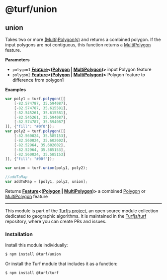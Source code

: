# @turf/union

<!-- Generated by documentation.js. Update this documentation by updating the source code. -->

## union

Takes two or more [(Multi)Polygon(s)](https://tools.ietf.org/html/rfc7946#section-3.1.6) and returns a combined polygon. If the input polygons are not contiguous, this function returns a [MultiPolygon](https://tools.ietf.org/html/rfc7946#section-3.1.7) feature.

**Parameters**

-   `polygon1` **[Feature](https://tools.ietf.org/html/rfc7946#section-3.2)&lt;([Polygon](https://tools.ietf.org/html/rfc7946#section-3.1.6) \| [MultiPolygon](https://tools.ietf.org/html/rfc7946#section-3.1.7))>** input Polygon feature
-   `polygon2` **[Feature](https://tools.ietf.org/html/rfc7946#section-3.2)&lt;([Polygon](https://tools.ietf.org/html/rfc7946#section-3.1.6) \| [MultiPolygon](https://tools.ietf.org/html/rfc7946#section-3.1.7))>** Polygon feature to difference from polygon1

**Examples**

```javascript
var poly1 = turf.polygon([[
    [-82.574787, 35.594087],
    [-82.574787, 35.615581],
    [-82.545261, 35.615581],
    [-82.545261, 35.594087],
    [-82.574787, 35.594087]
]], {"fill": "#0f0"});
var poly2 = turf.polygon([[
    [-82.560024, 35.585153],
    [-82.560024, 35.602602],
    [-82.52964, 35.602602],
    [-82.52964, 35.585153],
    [-82.560024, 35.585153]
]], {"fill": "#00f"});

var union = turf.union(poly1, poly2);

//addToMap
var addToMap = [poly1, poly2, union];
```

Returns **[Feature](https://tools.ietf.org/html/rfc7946#section-3.2)&lt;([Polygon](https://tools.ietf.org/html/rfc7946#section-3.1.6) \| [MultiPolygon](https://tools.ietf.org/html/rfc7946#section-3.1.7))>** a combined [Polygon](https://tools.ietf.org/html/rfc7946#section-3.1.6) or [MultiPolygon](https://tools.ietf.org/html/rfc7946#section-3.1.7) feature

<!-- This file is automatically generated. Please don't edit it directly:
if you find an error, edit the source file (likely index.js), and re-run
./scripts/generate-readmes in the turf project. -->

---

This module is part of the [Turfjs project](http://turfjs.org/), an open source
module collection dedicated to geographic algorithms. It is maintained in the
[Turfjs/turf](https://github.com/Turfjs/turf) repository, where you can create
PRs and issues.

### Installation

Install this module individually:

```sh
$ npm install @turf/union
```

Or install the Turf module that includes it as a function:

```sh
$ npm install @turf/turf
```
